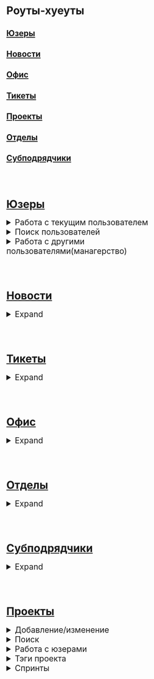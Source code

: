 # Роуты-хуеуты

## [Юзеры](https://github.com/MsWafer/BuroPlatform/blob/master/newReadme.md#%D1%8E%D0%B7%D0%B5%D1%80%D1%8B-1)
## [Новости](https://github.com/MsWafer/BuroPlatform/blob/master/newReadme.md#%D0%BD%D0%BE%D0%B2%D0%BE%D1%81%D1%82%D0%B8-1)
## [Офис](https://github.com/MsWafer/BuroPlatform/blob/master/newReadme.md#%D0%BE%D1%84%D0%B8%D1%81-1)
## [Тикеты](https://github.com/MsWafer/BuroPlatform/blob/master/newReadme.md#%D1%82%D0%B8%D0%BA%D0%B5%D1%82%D1%8B-1)
## [Проекты](https://github.com/MsWafer/BuroPlatform/blob/master/newReadme.md#%D0%BF%D1%80%D0%BE%D0%B5%D0%BA%D1%82%D1%8B-1)
## [Отделы](https://github.com/MsWafer/BuroPlatform/blob/master/newReadme.md#%D0%BE%D1%82%D0%B4%D0%B5%D0%BB%D1%8B-1)
## [Субподрядчики](https://github.com/MsWafer/BuroPlatform/blob/master/newReadme.md#%D1%81%D1%83%D0%B1%D0%BF%D0%BE%D0%B4%D1%80%D1%8F%D0%B4%D1%87%D0%B8%D0%BA%D0%B8-1)

<br/><br/>
# [Юзеры](https://github.com/MsWafer/BuroPlatform/blob/master/newReadme.md#%D1%8E%D0%B7%D0%B5%D1%80%D1%8B)

<details>
<summary style="font-size:150%;">Работа с текущим пользователем</summary>

|route|description|request|response|
|---|---|:---:|:---:|
|POST /users/|Регистрация|[жсон]()|[жсон]()|
|POST /auth/|Авторизация|[жсон]()|[жсон]()|
|GET /users/me|Профиль||[жсон]()|
|GET /users/me/sprints|Активные спринты||[жсон]()|
|PUT /users/me|Редактирование профиля|[жсон]()|[жсон]()|
|PUT /users/me/pw|Изменение пароля|[жсон]()|[жсон]()|
|PUT /users/me/a|Добавление/изменение аватара|[жсон]()|[жсон]()|
|PUT /users/me/rocket|Изменение рокетнейма|[жсон]()|[жсон]()|
|PUT /users/me/report|Добавить/изменить отчет|[жсон]()|[жсон]()|
|GET /users/me/report|Открыть отчет||[жсон]()|
|POST /users/passRC|Изменение пароля по рокетчату|[жсон]()|[жсон]()|
|PUT /users/part|Изменение разделов|[жсон]()|[жсон]()|
</details>

<details>
<summary style="font-size:150%;">Поиск пользователей</summary>

|route|description|request|response|
|---|---|:---:|:---:|
|GET /users/all|Все пользователи||[жсон]()|
|GET /users/q/search?field=&value=|Поиск по 1 параметру||[жсон]()|
|GET /users/:id|Получить профиль пользователя по _id||[жсон]()|
|GET /users/usr/get?fullname=&division=&partition=|Поиск по имени и/или разделу и/или отделу||[жсон]()|
|/users/usr/pos?position=|Поиск по должности||[жсон]()|
</details>

<details>
<summary style="font-size:150%;">Работа с другими пользователями(манагерство)</summary>

|route|description|request|response|
|---|---|:---:|:---:|
|PUT /users/poschange/:id|Изменить должность юзера|[жсон]()|[жсон]()|
|PUT /users/permchange/:id|Изменить пермишен юзера|[жсон]()|[жсон]()|
|DELETE /users/:id|Удалить пользователя||[жсон]()|
|GET /users/report/:id|Просмотреть отчет другого пользователя||[жсон]()|
</details>

<br/><br/>

# [Новости](https://github.com/MsWafer/BuroPlatform/blob/master/newReadme.md#%D0%BD%D0%BE%D0%B2%D0%BE%D1%81%D1%82%D0%B8)

<details>
<summary style="font-size:150%;">Expand</summary>

|route|description|request|response|
|---|---|:---:|:---:|
|POST /news/|Новая новость|[жсон]()|[жсон]()|
|GET /news/all|Все новости||[жсон]()|
|GET /news/:id|Просмотреть новость по _id||[жсон]()|
|PUT /news/:id|Редактировать новость по _id|[жсон]()|[жсон]()|
|DELETE /news/:id|Удалить новость по _id||[жсон]()|
</details>

<br/><br/>

# [Тикеты](https://github.com/MsWafer/BuroPlatform/blob/master/newReadme.md#%D1%82%D0%B8%D0%BA%D0%B5%D1%82%D1%8B)

<details>
<summary style="font-size:150%;">Expand</summary>

|route|description|request|response|
|---|---|:---:|:---:|
|POST /tickets|Добавить тикет|[жсон]()|[жсон]()|
|GET /tickets/all|Все тикеты сорт. по дате||[жсон]()|
|GET /tickets/:id|Просмотр тикета по его _id||[жсон]()|
|GET /tickets/user/:id|Все тикеты пользователя||[жсон]()|
|GET /tickets/all/active|Все незавершенные тикеты||[жсон]()|
|GET /tickets/all/emergency|Все тикеты сорт. по срочности||[жсон]()|
|PUT /tickets/:id|Деактивировать тикет по _id||[жсон]()|
|DELETE /tickets/:id|Удалить тикет по _id||[жсон]()|

</details>

<br/><br/>

# [Офис](https://github.com/MsWafer/BuroPlatform/blob/master/newReadme.md#%D0%BE%D1%84%D0%B8%D1%81)

<details>
<summary style="font-size:150%;">Expand</summary>

|route|description|request|response|
|---|---|:---:|:---:|
|POST /props|Добавить предложение|[жсон]()|[жсон]()|
|GET /props/all/likes|Все предложения сорт. по лайкам||[жсон]()|
|GET /props/all/date|Все предложения сорт. по дате||[жсон]()|
|GET /props/search?field=&order=|Кастомизируемый поиск|[квери]()|[жсон]()|
|PUT /props/like/:id|Лайк/дизлайк предложения по его _id|[жсон]()|[жсон]()|
|PUT /props/exec/:id|Добавить исполнителя|[жсон]()|[жсон]()|
|PUT /props/sts/:id|Запустить предложение в работу/отложить|[жсон]()|[жсон]()|
|PUT /props/sts/f/:id|Завершить предложение||[жсон]()|

</details>

<br/><br/>

# [Отделы](https://github.com/MsWafer/BuroPlatform/blob/master/newReadme.md#%D0%BE%D1%82%D0%B4%D0%B5%D0%BB%D1%8B)

<details>
<summary style="font-size:150%;">Expand</summary>

|route|description|request|response|
|---|---|:---:|:---:|
|POST /divisions|Создать новый отдел|[жсон]()|[жсон]()|
|GET /divisions/find/:divname|Найти отдел по имени||[жсон]()|
|GET /divisions/all|Все отделы||[жсон]()|
|PUT /divisions/:divname|Вступить в отдел|[жсон]()|[жсон]()|
|DELETE /divisions/:divname|Выйти из отдела|[жсон]()|[жсон]()|
|GET /divisions/projects/:divid|Все проекты пользователей отдела|[жсон]()|[жсон]()|
|PUT /divisions/addcover/:divname|Добавить/изменить обложку отдела|[жсон]()|[жсон]()|

</details>

<br/><br/>

# [Субподрядчики](https://github.com/MsWafer/BuroPlatform/blob/master/newReadme.md#%D1%81%D1%83%D0%B1%D0%BF%D0%BE%D0%B4%D1%80%D1%8F%D0%B4%D1%87%D0%B8%D0%BA%D0%B8)

<details>
<summary style="font-size:150%;">Expand</summary>

|route|description|request|response|
|---|---|:---:|:---:|
|POST /merc/new|Добавить субподрядчика|[жсон]()|[жсон]()|
|GET /merc/search?name=|Найти всех/найти 1 по имени|[квери]()|[жсон]()|
|PUT /merc/new/edit/:id|Редактирование по _id|[жсон]()|[жсон]()|
|DELETE /merc/:id|Удалить субподрядчика по _id||[жсон]()|

</details>

<br/><br/>


# [Проекты](https://github.com/MsWafer/BuroPlatform/blob/master/newReadme.md#%D0%BF%D1%80%D0%BE%D0%B5%D0%BA%D1%82%D1%8B)

<details>
<summary style="font-size:150%;">Добавление/изменение</summary>

|route|description|request|response|
|---|---|:---:|:---:|
|POST /projects/add|Добавить проект|[жсон]()|[жсон]()|
|PUT /projects/:crypt|Редактирование проекта по шифру|[жсон]()|[жсон]()|
|DELETE /projects/:crypt|Удалить проект по шифру|[жсон]()|[жсон]()|
|PUT /projects/finish/:crypt|Завершить проект||[жсон]()|
|PUT /projects/inf/:crypt|Добавить информационные ресурсы|[жсон]()|[жсон]()|
|PUT /projects/cover/:crypt|Добавить обложку|[жсон]()|[жсон]()|
|PUT /projects/budget/:crypt|Добавить/изменить бюджет|[жсон]()|[жсон]()|

</details>

<details>
<summary style="font-size:150%;">Поиск</summary>

|route|description|request|response|
|---|---|:---:|:---:|
|GET /projects|Все проекты + сорт.|[квери]()|[жсон]()|
|GET /projects/q/search?field=&value=|Найти проекты, подходящие по квери|[квери]()|[жсон]()|
|GET /projects/:crypt|Найти проект по шифру||[жсон]()|
|GET /projects/user/:id|Найти все проекты юзера, чей _id в юрл||[жсон]()|

</details>

<details>
<summary style="font-size:150%;">Работа с юзерами</summary>

|route|description|request|response|
|---|---|:---:|:---:|
|PUT /projects/join2/:crypt|Вступить/выйти в/из команды проекта|[жсон]()|[жсон]()|
|PUT /projects/updteam/:crypt|Добавить/убрать юзера в/из команды проекта|[жсон]()|[жсон]()|
|PUT /projects/roleedit/:crypt|Редактирование роли/задачи юзера в отделе|[жсон]()|[жсон]()|

</details>

<details>
<summary style="font-size:150%;">Тэги проекта</summary>

|route|description|request|response|
|---|---|:---:|:---:|
|PUT /projects/tag/:crypt|Добавить тэг в проект|[жсон]()|[жсон]()|
|DELETE /projects/tag/:crypt|Удалить тэг из проекта|[жсон]()|[жсон]()|
|GET /project/tag/search|Найти проекты с указанными тэгами|[жсон]()|[жсон]()|
|GET /projects/tag/find?crypt=&tag=|Поиск тэгов проекта|[квери]()|[жсон]()|

</details>

<details>
<summary style="font-size:150%;">Спринты</summary>

<details>
<summary style="font-size:120%;">Общая хуйня</summary>

|route|description|request|response|
|---|---|:---:|:---:|
|POST /projects/sprint/new/:crypt|Добавить спринт|[жсон]()|[жсон]()|
|PUT /projects/sprints/dd/:id|Добавить/изменить описание + планируемую дату окончания спринта|[жсон]()|[жсон]()|
|PUT /projects/sprints/description/:id|Добавить/изменить описание|[жсон]()|[жсон]()|
|PUT /projects/sprints/:id|Изменение статуса спринта||[жсон]()|
|PUT /projects/favsprint/:id|Фаворитнуть спринт||[жсон]()|
|DELETE /projects/sprints/:id|Удалить спринт||[жсон]()|
|GET /projects/sprints/:crypt|Все спринты проекта(устарело нахуй?)||[жсон]()|
|GET /projects/getsprint/:id|Инфа по 1 спринту||[жсон]()|

</details>

<details>
<summary style="font-size:120%;">Тэги спринтов</summary>

|route|description|request|response|
|---|---|:---:|:---:|
|PUT /projects/sprints/addtag/:id|Добавить тэг в спринт|[жсон]()|[жсон]()|
|DELETE /projects/sprints/:id/tag?tag=|Удалить тэг из спринта|[квери]()|[жсон]()|
|GET /projects/sprint/tags|Найти все спринты подходящие по тегам|[жсон]()|[жсон]()|

</details>

<details>
<summary style="font-size:120%;">Таски</summary>

|route|description|request|response|
|---|---|:---:|:---:|
|GET /projects/sprints/gettasks/:id|Все таски спринта|[жсон]()|[жсон]()|
|POST /projects/sprints/addtask/:id|Добавить много тасков в спринт|[жсон]()|[жсон]()|
|POST /projects/sprints/task/:id|Добавить 1 таск в спринт|[жсон]()|[жсон]()|
|PUT /projects/sprints/taskedit/:id|Изменить таск|[жсон]()|[жсон]()|
|PUT /projects/sprints/DAtask/test|Де/активировать таск|[жсон]()|[жсон]()|
|DELETE /projects/sprints/deltask/:id|Удалить таск|[жсон]()|[жсон]()|
|PUT /projects/sprints/task/adduser/:id|Добавить исполнителя в таск|[жсон]()|[жсон]()|

</details>

</details>